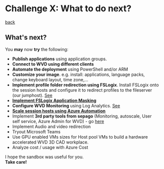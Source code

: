 # Challenge X: What to do next?
  
[back](../README.md)  
  
## What's next?  
You **may** now **try** the following:
- **Publish applications** using application groups.
- **Connect to WVD using different clients** 
- **Automate the deployment** using PowerShell and/or ARM
- **Customize your image**. e.g. install: applications, language packs, change keyboard layout, time zone,...
- **Implement profile folder redirection using FSLogix**. Install FSLogix onto the session hosts and configure it to redirect profiles to the fileserver (our jumphost). [See](https://docs.microsoft.com/en-us/fslogix/configure-profile-container-tutorial)
- **[Implement FSLogix Application Masking](https://docs.microsoft.com/en-us/fslogix/implement-application-masking-tutorial)**
- **Configure WVD Monitoring** using Log Analytics. [See](https://docs.microsoft.com/en-us/azure/virtual-desktop/diagnostics-log-analytics)
- **[Scale session hosts using Azure Automation](https://docs.microsoft.com/en-us/azure/virtual-desktop/set-up-scaling-script)**
- Implement **3rd party tools from sepago** (Monitoring, autoscale, User self service, Azure Admin for WVD) - go [here](https://www.sepago.de/en/wvd-value-add-tools/)
- Implement Audio and video redirection
- Tryout Microsoft Teams
- Use GPU enabled VMs sizes for Host pool VMs to build a hardware accelerated WVD 3D CAD workplace. 
- Analyze cost / usage with Azure Cost 

  
I hope the sandbox was useful for you.  
**Take care!**
